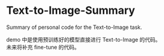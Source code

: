 # Text-to-Image-Summary
Summary of personal code for the Text-to-Image task.

demo 中是使用预训练好的模型直接进行 Text-to-Image 的代码。  
未来将补充 fine-tune 的代码。  
